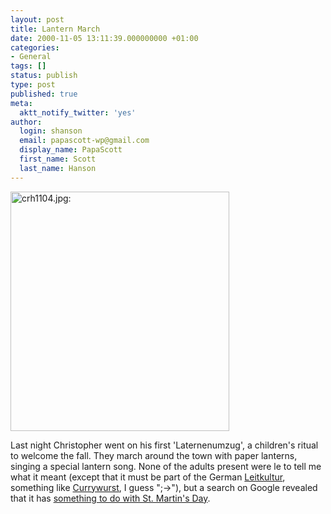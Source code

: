 ```yaml
---
layout: post
title: Lantern March
date: 2000-11-05 13:11:39.000000000 +01:00
categories:
- General
tags: []
status: publish
type: post
published: true
meta:
  aktt_notify_twitter: 'yes'
author:
  login: shanson
  email: papascott-wp@gmail.com
  display_name: PapaScott
  first_name: Scott
  last_name: Hanson
---
```

<p><img src="https://www.papascott.de/wordpress/wp-content/uploads/2000/11/crh1104.jpg" height="383" width="350" border="0" alt="crh1104.jpg: " /></p>
<p>Last night Christopher went on his first 'Laternenumzug', a children's ritual to welcome the fall. They march around the town with paper lanterns, singing a special lantern song. None of the adults present were le to tell me what it meant (except that it must be part of the German <a href="http://www.faz.com/IN/INtemplates/eFAZ/docmain.asp?rub=&#123;AFE53608-1A96-11D4-B984-009027BA226C&#125;&doc=&#123;DEDA5153-AB21-11D4-A3B2-009027BA22E4&#125;">Leitkultur</a>, something like <a href="http://www.thehouseatthebridge.com/TravelInfo/CurryWurst.html">Currywurst</a>, I guess ";->"), but a search on Google revealed that it has <a href="http://www.germanschoolatlanta.com/english/events/lanternenumzug.html">something to do with St. Martin's Day</a>.</p>
